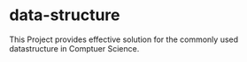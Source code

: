# data-structure
This Project provides effective solution for the commonly used datastructure in Comptuer Science.
